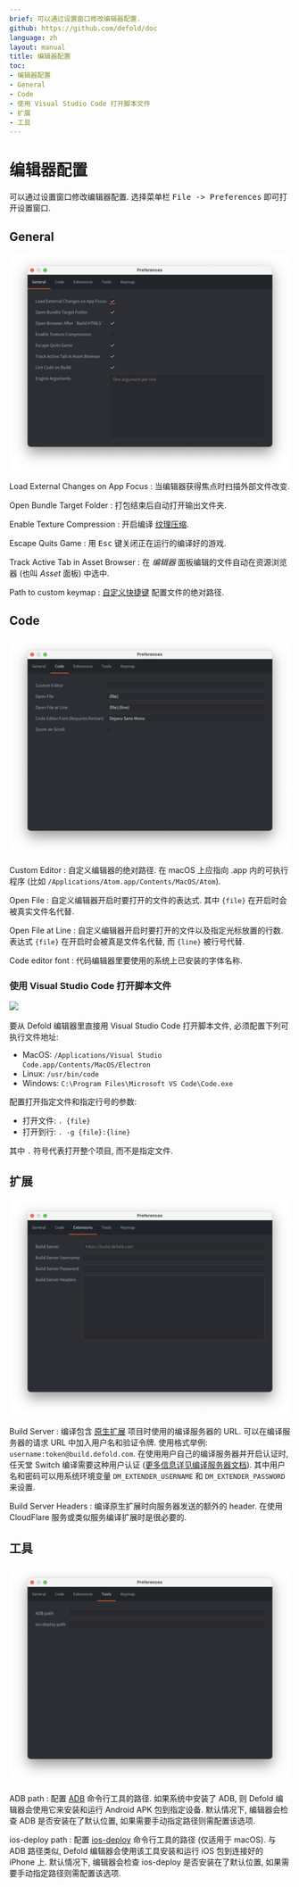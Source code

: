 ```yaml
---
brief: 可以通过设置窗口修改编辑器配置.
github: https://github.com/defold/doc
language: zh
layout: manual
title: 编辑器配置
toc:
- 编辑器配置
- General
- Code
- 使用 Visual Studio Code 打开脚本文件
- 扩展
- 工具
---
```


# 编辑器配置

可以通过设置窗口修改编辑器配置. 选择菜单栏 <kbd>File -> Preferences</kbd> 即可打开设置窗口.

## General

![](/manuals/images/editor/preferences_general.png)

Load External Changes on App Focus
: 当编辑器获得焦点时扫描外部文件改变.

Open Bundle Target Folder
: 打包结束后自动打开输出文件夹.

Enable Texture Compression
: 开启编译 [纹理压缩](/zh/manuals/texture-profiles).

Escape Quits Game
: 用 <kbd>Esc</kbd> 键关闭正在运行的编译好的游戏.

Track Active Tab in Asset Browser
: 在 *编辑器* 面板编辑的文件自动在资源浏览器 (也叫 *Asset* 面板) 中选中.

Path to custom keymap
: [自定义快捷键](/zh/manuals/editor-keyboard-shortcuts) 配置文件的绝对路径.


## Code

![](/manuals/images/editor/preferences_code.png)

Custom Editor
: 自定义编辑器的绝对路径. 在 macOS 上应指向 .app 内的可执行程序 (比如 `/Applications/Atom.app/Contents/MacOS/Atom`).

Open File
: 自定义编辑器开启时要打开的文件的表达式. 其中 `{file}` 在开启时会被真实文件名代替.

Open File at Line
: 自定义编辑器开启时要打开的文件以及指定光标放置的行数. 表达式 `{file}` 在开启时会被真是文件名代替, 而 `{line}` 被行号代替.

Code editor font
: 代码编辑器里要使用的系统上已安装的字体名称.


### 使用 Visual Studio Code 打开脚本文件

![](/manuals/images/editor/preferences_vscode.png)

要从 Defold 编辑器里直接用 Visual Studio Code 打开脚本文件, 必须配置下列可执行文件地址:

- MacOS: `/Applications/Visual Studio Code.app/Contents/MacOS/Electron`
- Linux: `/usr/bin/code`
- Windows: `C:\Program Files\Microsoft VS Code\Code.exe`

 配置打开指定文件和指定行号的参数:

- 打开文件: `. {file}`
- 打开到行: `. -g {file}:{line}`

其中 `.` 符号代表打开整个项目, 而不是指定文件.


## 扩展

![](/manuals/images/editor/preferences_extensions.png)

Build Server
: 编译包含 [原生扩展](/zh/manuals/extensions) 项目时使用的编译服务器的 URL. 可以在编译服务器的请求 URL 中加入用户名和验证令牌. 使用格式举例: `username:token@build.defold.com`. 在使用用户自己的编译服务器并开启认证时, 任天堂 Switch 编译需要这种用户认证 ([更多信息详见编译服务器文档](https://github.com/defold/extender/blob/dev/README_SECURITY.md)). 其中用户名和密码可以用系统环境变量 `DM_EXTENDER_USERNAME` 和 `DM_EXTENDER_PASSWORD` 来设置.

Build Server Headers
: 编译原生扩展时向服务器发送的额外的 header. 在使用 CloudFlare 服务或类似服务编译扩展时是很必要的.

## 工具

![](/manuals/images/editor/preferences_tools.png)

ADB path
: 配置 [ADB](https://developer.android.com/tools/adb) 命令行工具的路径. 如果系统中安装了 ADB, 则 Defold 编辑器会使用它来安装和运行 Android APK 包到指定设备. 默认情况下, 编辑器会检查 ADB 是否安装在了默认位置, 如果需要手动指定路径则需配置该选项.

ios-deploy path
: 配置 [ios-deploy](https://github.com/ios-control/ios-deploy) 命令行工具的路径 (仅适用于 macOS). 与 ADB 路径类似, Defold 编辑器会使用该工具安装和运行 iOS 包到连接好的 iPhone 上. 默认情况下, 编辑器会检查 ios-deploy 是否安装在了默认位置, 如果需要手动指定路径则需配置该选项.